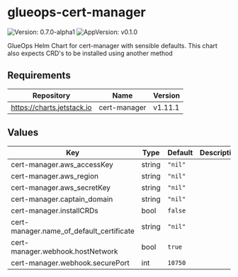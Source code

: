 # glueops-cert-manager

![Version: 0.7.0-alpha1](https://img.shields.io/badge/Version-0.7.0--alpha1-informational?style=flat-square) ![AppVersion: v0.1.0](https://img.shields.io/badge/AppVersion-v0.1.0-informational?style=flat-square)

GlueOps Helm Chart for cert-manager with sensible defaults. This chart also expects CRD's to be installed using another method

## Requirements

| Repository | Name | Version |
|------------|------|---------|
| https://charts.jetstack.io | cert-manager | v1.11.1 |

## Values

| Key | Type | Default | Description |
|-----|------|---------|-------------|
| cert-manager.aws_accessKey | string | `"nil"` |  |
| cert-manager.aws_region | string | `"nil"` |  |
| cert-manager.aws_secretKey | string | `"nil"` |  |
| cert-manager.captain_domain | string | `"nil"` |  |
| cert-manager.installCRDs | bool | `false` |  |
| cert-manager.name_of_default_certificate | string | `"nil"` |  |
| cert-manager.webhook.hostNetwork | bool | `true` |  |
| cert-manager.webhook.securePort | int | `10750` |  |
